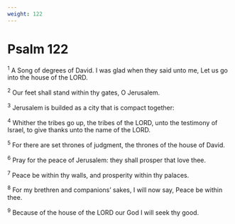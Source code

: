 ```yaml
---
weight: 122
---
```


# Psalm 122

<sup>1</sup> A Song of degrees of David. I was glad when they said unto me, Let us go into the house of the LORD. 

<sup>2</sup> Our feet shall stand within thy gates, O Jerusalem. 

<sup>3</sup> Jerusalem is builded as a city that is compact together: 

<sup>4</sup> Whither the tribes go up, the tribes of the LORD, unto the testimony of Israel, to give thanks unto the name of the LORD. 

<sup>5</sup> For there are set thrones of judgment, the thrones of the house of David. 

<sup>6</sup> Pray for the peace of Jerusalem: they shall prosper that love thee. 

<sup>7</sup> Peace be within thy walls, and prosperity within thy palaces. 

<sup>8</sup> For my brethren and companions’ sakes, I will now say, Peace be within thee. 

<sup>9</sup> Because of the house of the LORD our God I will seek thy good. 


